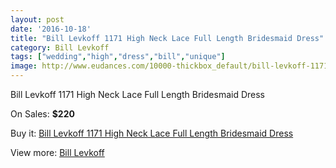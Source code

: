 ```yaml
---
layout: post
date: '2016-10-18'
title: "Bill Levkoff 1171 High Neck Lace Full Length Bridesmaid Dress"
category: Bill Levkoff
tags: ["wedding","high","dress","bill","unique"]
image: http://www.eudances.com/10000-thickbox_default/bill-levkoff-1171-high-neck-lace-full-length-bridesmaid-dress.jpg
---
```

Bill Levkoff 1171 High Neck Lace Full Length Bridesmaid Dress

On Sales: **$220**
<a href="https://www.eudances.com/en/bill-levkoff/3286-bill-levkoff-1171-high-neck-lace-full-length-bridesmaid-dress.html"><amp-img layout="responsive" width="600" height="600" src="//www.eudances.com/10000-thickbox_default/bill-levkoff-1171-high-neck-lace-full-length-bridesmaid-dress.jpg" alt="Bill Levkoff 1171 High Neck Lace Full Length Bridesmaid Dress 0" /></a>
<a href="https://www.eudances.com/en/bill-levkoff/3286-bill-levkoff-1171-high-neck-lace-full-length-bridesmaid-dress.html"><amp-img layout="responsive" width="600" height="600" src="//www.eudances.com/10001-thickbox_default/bill-levkoff-1171-high-neck-lace-full-length-bridesmaid-dress.jpg" alt="Bill Levkoff 1171 High Neck Lace Full Length Bridesmaid Dress 1" /></a>
<a href="https://www.eudances.com/en/bill-levkoff/3286-bill-levkoff-1171-high-neck-lace-full-length-bridesmaid-dress.html"><amp-img layout="responsive" width="600" height="600" src="//www.eudances.com/10002-thickbox_default/bill-levkoff-1171-high-neck-lace-full-length-bridesmaid-dress.jpg" alt="Bill Levkoff 1171 High Neck Lace Full Length Bridesmaid Dress 2" /></a>
<a href="https://www.eudances.com/en/bill-levkoff/3286-bill-levkoff-1171-high-neck-lace-full-length-bridesmaid-dress.html"><amp-img layout="responsive" width="600" height="600" src="//www.eudances.com/10003-thickbox_default/bill-levkoff-1171-high-neck-lace-full-length-bridesmaid-dress.jpg" alt="Bill Levkoff 1171 High Neck Lace Full Length Bridesmaid Dress 3" /></a>

Buy it: [Bill Levkoff 1171 High Neck Lace Full Length Bridesmaid Dress](https://www.eudances.com/en/bill-levkoff/3286-bill-levkoff-1171-high-neck-lace-full-length-bridesmaid-dress.html "Bill Levkoff 1171 High Neck Lace Full Length Bridesmaid Dress")

View more: [Bill Levkoff](https://www.eudances.com/en/57-bill-levkoff "Bill Levkoff")